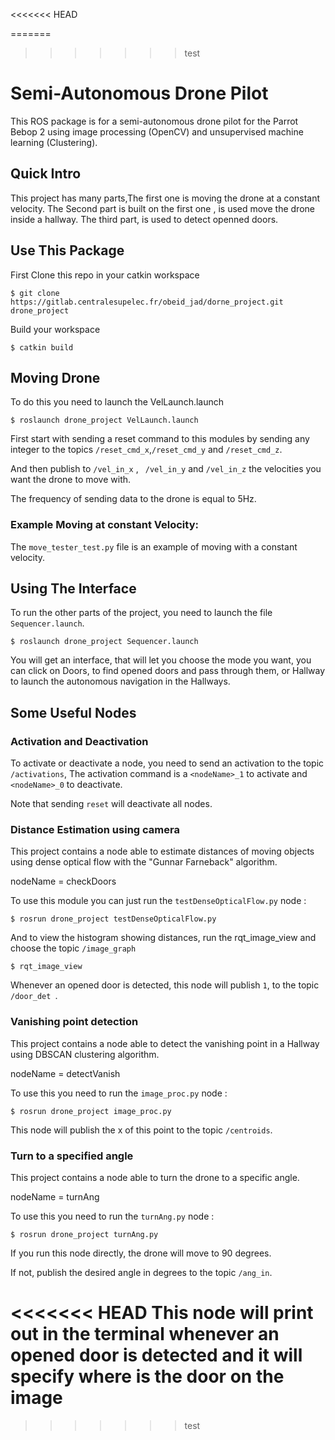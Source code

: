 <<<<<<< HEAD

=======
>>>>>>> test
# Semi-Autonomous Drone Pilot

This ROS package is for a semi-autonomous drone pilot for the Parrot Bebop 2 using image processing (OpenCV) and unsupervised machine learning (Clustering).

## Quick Intro

This project has many parts,The first one is moving the drone at a constant velocity.
The Second part is built on the first one , is used move the drone inside a hallway.
The third part, is used to detect openned doors.

## Use This Package
First Clone this repo in your catkin workspace
```
$ git clone https://gitlab.centralesupelec.fr/obeid_jad/dorne_project.git drone_project
```
Build your workspace
```
$ catkin build
```
## Moving Drone
To do this you need to launch the VelLaunch.launch 

```
$ roslaunch drone_project VelLaunch.launch
```
First start with sending a reset command to this modules by sending any integer to the topics ```/reset_cmd_x```,```/reset_cmd_y``` and ```/reset_cmd_z```.
 
And then publish to ```/vel_in_x``` , ``` /vel_in_y```  and ```/vel_in_z``` the velocities you want the drone to move with.

The frequency of sending data to the drone is equal to 5Hz.

### Example Moving at constant Velocity:
The ``` move_tester_test.py ``` file is an example of moving with a constant velocity.

## Using The Interface
To run the other parts of the project, you need to launch the file  ```Sequencer.launch```.

```
$ roslaunch drone_project Sequencer.launch
```
You will get an interface, that will let you choose the mode you want, you can click on Doors, to find opened doors and pass through them, or Hallway to launch the autonomous navigation in the Hallways.

## Some Useful Nodes

### Activation and Deactivation

To activate or deactivate a node, you need to send an activation to the topic ```/activations```, The activation command is a ```<nodeName>_1``` to activate and ```<nodeName>_0``` to deactivate.

Note that sending ```reset``` will deactivate all nodes.

### Distance Estimation using camera
This project contains a node able to estimate distances of moving objects using dense optical flow with the "Gunnar Farneback" algorithm.

nodeName = checkDoors

To use this module you can just run the ```testDenseOpticalFlow.py``` node :

```
$ rosrun drone_project testDenseOpticalFlow.py
```
And to view the histogram showing distances, run the rqt_image_view and choose the topic ```/image_graph```
```
$ rqt_image_view
```
Whenever an opened door is detected, this node will publish ```1```, to the topic ```/door_det ```.

### Vanishing point detection

This project contains a node able to detect the vanishing point in a Hallway using DBSCAN clustering algorithm.

nodeName = detectVanish

To use this you need to run the ```image_proc.py``` node :

```
$ rosrun drone_project image_proc.py
```

This node will publish the x of this point to the topic ```/centroids```.

### Turn to a specified angle

This project contains a node able to turn the drone to a specific angle.

nodeName = turnAng

To use this you need to run the ```turnAng.py``` node :

```
$ rosrun drone_project turnAng.py
```

If you run this node directly, the drone will move to 90 degrees.

If not, publish the desired angle in degrees to the topic ```/ang_in```.


<<<<<<< HEAD
This node will print out in the terminal whenever an opened door is detected and it will specify where is the door on the image
=======
>>>>>>> test
